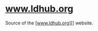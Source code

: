 www.ldhub.org
=============

Source of the [www.ldhub.org][] website.

[www.ldhub.org]: https://www.ldhub.org/
